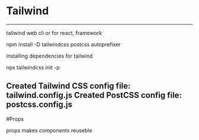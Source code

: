# Tailwind
---
tailwind web
cli or 
for react, framework



npm install -D tailwindcss postcss autoprefixer

installing dependencies for tailwind

npx tailwindcss init -p

Created Tailwind CSS config file: tailwind.config.js
Created PostCSS config file: postcss.config.js
---

#Props

props makes components reuseble